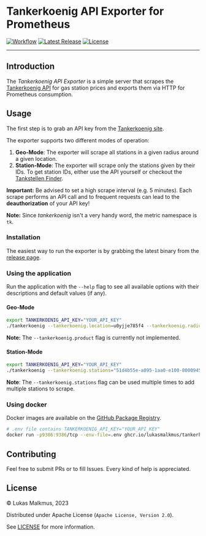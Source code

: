 # Tankerkoenig API Exporter for Prometheus

[![Workflow][workflow_badge]][workflow]
[![Latest Release][release_badge]][release]
[![License][license_badge]][license]

---

## Introduction

The _Tankerkoenig API Exporter_ is a simple server that scrapes the
[Tankerkoenig API] for gas station prices and exports them via HTTP for
Prometheus consumption.

## Usage

The first step is to grab an API key from the [Tankerkoenig site].

The exporter supports two different modes of operation:

1. **Geo-Mode**: The exporter will scrape all stations in a given radius around
   a given location.
2. **Station-Mode**: The exporter will scrape only the stations given by their
   IDs. To get station IDs, either use the API yourself or checkout the
   [Tankstellen Finder].

**Important:** Be advised to set a high scrape interval (e.g. 5 minutes). Each
scrape performs an API call and to frequent requests can lead to the
**deauthorization** of your API key!

**Note:** Since _tankerkoenig_ isn't a very handy word, the metric namespace is
`tk`.

### Installation

The easiest way to run the exporter is by grabbing the latest binary from the
[release page][release].

### Using the application

Run the application with the `--help` flag to see all available options with
their descriptions and default values (if any).

#### Geo-Mode

```bash
export TANKERKOENIG_API_KEY="YOUR_API_KEY"
./tankerkoenig --tankerkoenig.location=u0yjje785f4 --tankerkoenig.radius=5
```

**Note:** The `--tankerkoenig.product` flag is currently not implemented.

#### Station-Mode

```bash
export TANKERKOENIG_API_KEY="YOUR_API_KEY"
./tankerkoenig --tankerkoenig.stations="51d4b55e-a095-1aa0-e100-80009459e03a"
```

**Note**: The `--tankerkoenig.stations` flag can be used multiple times to add multiple
stations to scrape.

### Using docker

Docker images are available on the [GitHub Package Registry].

```bash
# .env file contains TANKERKOENIG_API_KEY="YOUR_API_KEY"
docker run -p9386:9386/tcp --env-file=.env ghcr.io/lukasmalkmus/tankerkoenig-exporter:0.10.0 --tankerkoenig.stations="51d4b55e-a095-1aa0-e100-80009459e03a"
```

## Contributing

Feel free to submit PRs or to fill Issues. Every kind of help is appreciated.

## License

© Lukas Malkmus, 2023

Distributed under Apache License (`Apache License, Version 2.0`).

See [LICENSE](LICENSE) for more information.

<!-- Links -->

[tankerkoenig api]: https://creativecommons.tankerkoenig.de/#usage
[tankerkoenig site]: https://creativecommons.tankerkoenig.de/#usage
[tankstellen finder]: https://creativecommons.tankerkoenig.de/TankstellenFinder/index.html
[github package registry]: https://github.com/users/lukasmalkmus/packages?repo_name=tankerkoenig_exporter

<!-- Badges -->

[workflow]: https://github.com/lukasmalkmus/tankerkoenig_exporter/actions/workflows/ci.yaml
[workflow_badge]: https://img.shields.io/github/actions/workflow/status/lukasmalkmus/tankerkoenig_exporter/ci.yaml?branch=main
[release]: https://github.com/lukasmalkmus/tankerkoenig_exporter/releases
[release_badge]: https://img.shields.io/github/release/lukasmalkmus/tankerkoenig_exporter.svg
[license]: https://opensource.org/licenses/Apache-2.0
[license_badge]: https://img.shields.io/badge/license-Apache-blue.svg
